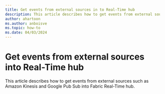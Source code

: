 ```yaml
---
title: Get events from external sources in to Real-Time hub
description: This article describes how to get events from external sources such as Amazon Kinesis and Google Pub Sub into Fabric Real-Time hub.
author: ahartoon
ms.author: anboisve
ms.topic: how-to
ms.date: 04/03/2024
---
```


# Get events from external sources into Real-Time hub
This article describes how to get events from external sources such as Amazon Kinesis and Google Pub Sub into Fabric Real-Time hub.
